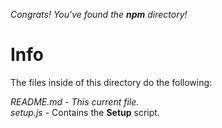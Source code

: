 *Congrats! You've found the **npm** directory!*

# Info

The files inside of this directory do the following:

*README.md* - *This current file.*     
*setup.js* - Contains the **Setup** script.     
